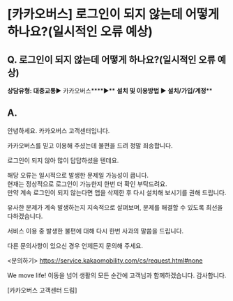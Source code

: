 # [카카오버스] 로그인이 되지 않는데 어떻게 하나요?(일시적인 오류 예상)

**Q. 로그인이 되지 않는데 어떻게 하나요?(일시적인 오류 예상)**
---------------------------------------

**상담유형: 대중교통**▶ 카카오버스****▶** **설치 및 이용방법 ▶ 설치/가입/계정****

**A.**
------

안녕하세요. 카카오버스 고객센터입니다.

카카오버스를 믿고 이용해 주셨는데 불편을 드려 정말 죄송합니다.

로그인이 되지 않아 많이 답답하셨을 텐데요.

해당 오류는 일시적으로 발생한 문제일 가능성이 큽니다.   
현재는 정상적으로 로그인이 가능한지 한번 더 확인 부탁드려요.  
만약 계속 로그인이 되지 않는다면 앱을 삭제한 후 다시 설치해 보시기를 권해 드립니다.

유사한 문제가 계속 발생하는지 지속적으로 살펴보며, 문제를 해결할 수 있도록 최선을 다하겠습니다.

서비스 이용 중 발생한 불편에 대해 다시 한번 사과의 말씀을 드립니다.

다른 문의사항이 있으신 경우 언제든지 문의해 주세요.

<문의하기> <https://service.kakaomobility.com/cs/request.html#none>

We move life! 이동을 넘어 생활의 모든 순간에 고객님과 함께하겠습니다. 감사합니다.

[카카오버스 고객센터 드림]